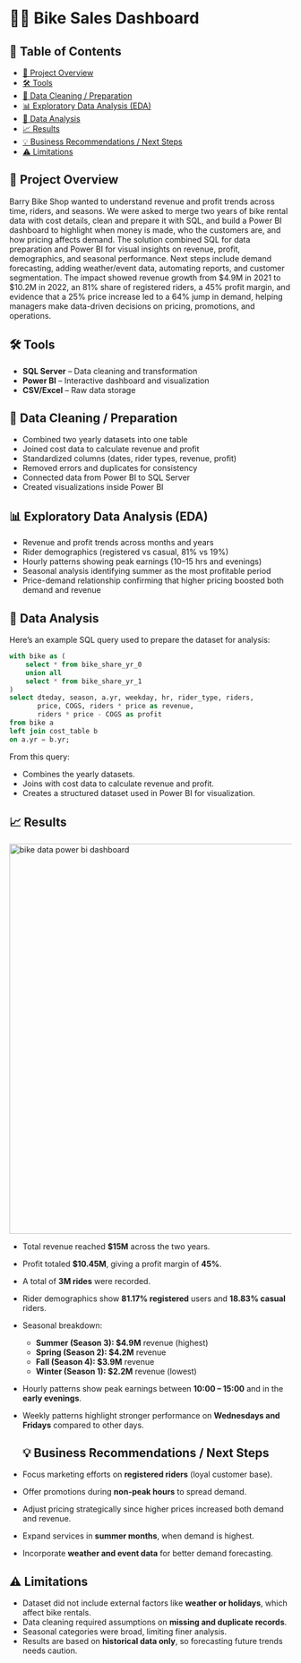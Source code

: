 # 🚴‍♂️ Bike Sales Dashboard

## 📑 Table of Contents
- [📌 Project Overview](#-project-overview)
- [🛠️ Tools](#️-tools)
- [🧹 Data Cleaning / Preparation](#-data-cleaning--preparation)
- [📊 Exploratory Data Analysis (EDA)](#-exploratory-data-analysis-eda)
- [🔎 Data Analysis](#-data-analysis)
- [📈 Results](#-results)
- [💡 Business Recommendations / Next Steps](#-business-recommendations--next-steps)
- [⚠️ Limitations](#-limitations)

## 📌 Project Overview
Barry Bike Shop wanted to understand revenue and profit trends across time, riders, and seasons. We were asked to merge two years of bike rental data with cost details, 
clean and prepare it with SQL, and build a Power BI dashboard to highlight when money is made, who the customers are, and how pricing affects demand. 
The solution combined SQL for data preparation and Power BI for visual insights on revenue, profit, demographics, and seasonal performance. 
Next steps include demand forecasting, adding weather/event data, automating reports, and customer segmentation. 
The impact showed revenue growth from $4.9M in 2021 to $10.2M in 2022, an 81% share of registered riders, a 45% profit margin, 
and evidence that a 25% price increase led to a 64% jump in demand, helping managers make data-driven decisions on pricing, promotions, and operations.

## 🛠️ Tools
- **SQL Server** – Data cleaning and transformation  
- **Power BI** – Interactive dashboard and visualization  
- **CSV/Excel** – Raw data storage  

## 🧹 Data Cleaning / Preparation
- Combined two yearly datasets into one table  
- Joined cost data to calculate revenue and profit  
- Standardized columns (dates, rider types, revenue, profit)  
- Removed errors and duplicates for consistency  
- Connected data from Power BI to SQL Server  
- Created visualizations inside Power BI  

## 📊 Exploratory Data Analysis (EDA)
- Revenue and profit trends across months and years  
- Rider demographics (registered vs casual, 81% vs 19%)  
- Hourly patterns showing peak earnings (10–15 hrs and evenings)  
- Seasonal analysis identifying summer as the most profitable period  
- Price-demand relationship confirming that higher pricing boosted both demand and revenue  

## 🔎 Data Analysis
Here’s an example SQL query used to prepare the dataset for analysis:

```sql
with bike as (
    select * from bike_share_yr_0
    union all
    select * from bike_share_yr_1
)
select dteday, season, a.yr, weekday, hr, rider_type, riders, 
       price, COGS, riders * price as revenue,  
       riders * price - COGS as profit
from bike a
left join cost_table b
on a.yr = b.yr;
```
From this query:
- Combines the yearly datasets.  
- Joins with cost data to calculate revenue and profit.  
- Creates a structured dataset used in Power BI for visualization.  

## 📈 Results
<img width="1269" height="697" alt="bike data power bi dashboard" src="https://github.com/user-attachments/assets/ef1a0a79-97db-493d-bfeb-a5f51dee408f" />

- Total revenue reached **$15M** across the two years.  
- Profit totaled **$10.45M**, giving a profit margin of **45%**.  
- A total of **3M rides** were recorded.  
- Rider demographics show **81.17% registered** users and **18.83% casual** riders.  
- Seasonal breakdown:  
  - **Summer (Season 3): $4.9M** revenue (highest)  
  - **Spring (Season 2): $4.2M** revenue  
  - **Fall (Season 4): $3.9M** revenue  
  - **Winter (Season 1): $2.2M** revenue (lowest)  
- Hourly patterns show peak earnings between **10:00 – 15:00** and in the **early evenings**.  
- Weekly patterns highlight stronger performance on **Wednesdays and Fridays** compared to other days.  

  ## 💡 Business Recommendations / Next Steps
- Focus marketing efforts on **registered riders** (loyal customer base).  
- Offer promotions during **non-peak hours** to spread demand.  
- Adjust pricing strategically since higher prices increased both demand and revenue.  
- Expand services in **summer months**, when demand is highest.  
- Incorporate **weather and event data** for better demand forecasting.  

## ⚠️ Limitations
- Dataset did not include external factors like **weather or holidays**, which affect bike rentals.  
- Data cleaning required assumptions on **missing and duplicate records**.  
- Seasonal categories were broad, limiting finer analysis.  
- Results are based on **historical data only**, so forecasting future trends needs caution.  
